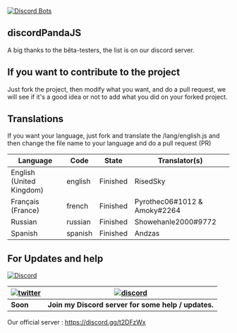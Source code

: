 [![Discord Bots](https://discordbots.org/api/widget/408697648216932372.svg)](https://discordbots.org/bot/408697648216932372)


## discordPandaJS

A big thanks to the bêta-testers, the list is on our discord server.

## If you want to contribute to the project

Just fork the project, then modify what you want, and do a pull request, we will see if it's a good idea or not to add what you did on your forked project.

## Translations
If you want your language, just fork and translate the /lang/english.js and then change the file name to your language and do a pull request (PR)

Language                              | Code    | State      | Translator(s)
--------------------------------------|---------|------------|------------------------------------------------
English (United Kingdom)              | english | Finished   | RisedSky
Français (France)                     | french  | Finished   | Pyrothec06#1012 & Amoky#2264
Russian                               | russian | Finished   | Showehanle2000#9772
Spanish                               | spanish | Finished   | Andzas

## For Updates and help

[![Discord](https://discordapp.com/api/guilds/412262889156771842/widget.png)](https://discord.gg/t2DFzWx)

| [![twitter](https://cdn.discordapp.com/attachments/155726317222887425/252192520094613504/twiter_banner.JPG)](https://twitter.com/) | [![discord](https://cdn.discordapp.com/attachments/266240393639755778/281920766490968064/discord.png)](https://discord.gg/t2DFzWx) |
| --- | --- |
| **Soon** | **Join my Discord server for some help / updates.** |

Our official server : https://discord.gg/t2DFzWx
